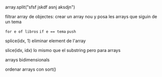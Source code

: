 array.split("sfsf jskdf asnj aksdjn")

filtrar array de objectes:
crear un array nou y posa les arrays que siguin de un tema

`for e of libros`
	`if e == tema`
		`push`


splice(idx, 1) eliminar element de l'array

slice(idx, idx) lo mismo que el substring pero para arrays

arrays bidimensionals

ordenar arrays con sort()




